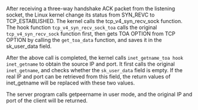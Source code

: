 After receiving a three-way handshake ACK packet from the listening socket, the Linux kernel change its status from SYN_REVC to TCP_ESTABLISHED. The kernel calls the tcp_v4_syn_recv_sock function.
The hook function `tcp_v4_syn_recv_sock_toa` calls the original `tcp_v4_syn_recv_sock` function first, then gets TOA OPTION from TCP OPTION by calling the `get_toa_data` function, and saves it in the sk_user_data field.

After the above call is completed, the kernel calls `inet_getname_toa hook inet_getname` to obtain the source IP and port. It first calls the original `inet_getname`, and checks whether the `sk_user_data` field is empty. If the real IP and port can be retrieved from this field, the return values of inet_getname will be replaced with these two values.

The server program calls getpeername in user mode, and the original IP and port of the client will be returned.
